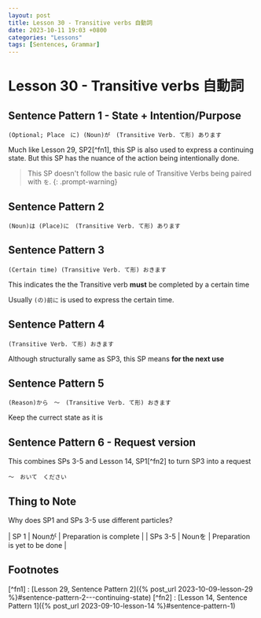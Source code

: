 ```yaml
--- 
layout: post 
title: Lesson 30 - Transitive verbs 自動詞
date: 2023-10-11 19:03 +0800 
categories: "Lessons"
tags: [Sentences, Grammar]
---
```

  
# Lesson 30 - Transitive verbs 自動詞

## Sentence Pattern 1 - State + Intention/Purpose
```
(Optional; Place　に) (Noun)が　(Transitive Verb. て形) あります
```
Much like Lesson 29, SP2[^fn1], this SP is also used to express a continuing state. But this SP has the nuance of the action being intentionally done.

> This SP doesn't follow the basic rule of Transitive Verbs being paired with `を`.
{: .prompt-warning}

## Sentence Pattern 2
```
(Noun)は (Place)に　(Transitive Verb. て形) あります
```

## Sentence Pattern 3
```
(Certain time) (Transitive Verb. て形) おきます
```
This indicates the the Transitive verb **must** be completed by a certain time

Usually `(の)前に` is used to express the certain time.

## Sentence Pattern 4
```
(Transitive Verb. て形) おきます
```
Although structurally same as SP3, this SP means **for the next use**

## Sentence Pattern 5
```
(Reason)から　～　(Transitive Verb. て形) おきます
```
Keep the currect state as it is

## Sentence Pattern 6 - Request version
This combines SPs 3-5 and Lesson 14, SP1[^fn2] to turn SP3 into a request
```
～　おいて　ください
```
## Thing to Note
Why does SP1 and SPs 3-5 use different particles?

| SP 1 | Nounが | Preparation is complete |
| SPs 3-5 | Nounを | Preparation is yet to be done |

## Footnotes
[^fn1] : [Lesson 29, Sentence Pattern 2]({% post_url 2023-10-09-lesson-29 %}#sentence-pattern-2---continuing-state)
[^fn2] : [Lesson 14, Sentence Pattern 1]({% post_url 2023-09-10-lesson-14 %}#sentence-pattern-1)
